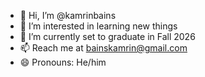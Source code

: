 - 👋 Hi, I’m @kamrinbains
- 👀 I’m interested in learning new things
- 🌱 I’m currently set to graduate in Fall 2026
- 📫 Reach me at bainskamrin@gmail.com
- 😄 Pronouns: He/him

<!---
kamrinbains/kamrinbains is a ✨ special ✨ repository because its `README.md` (this file) appears on your GitHub profile.
You can click the Preview link to take a look at your changes.
--->

